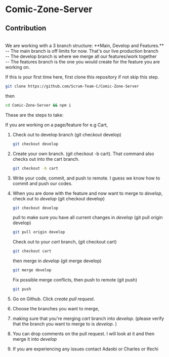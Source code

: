 # Comic-Zone-Server

## Contribution
<br />
We are working with a 3 branch structure: **Main, Develop and Features.**
<br />
-- The main branch is off limits for now. That's our live production branch
<br />
-- The develop branch is where we merge all our features/work together
<br />
-- The features branch is the one you would create for the feature you are working on.
<br />


If this is your first time here, first clone this repository if not skip this step.
   ```sh
   git clone https://github.com/Scrum-Team-C/Comic-Zone-Server
   ```
then
   ```sh
   cd Comic-Zone-Server && npm i
   ```
These are the steps to take:

If you are working on a page/feature for e.g Cart, 

1. Check out to develop branch (git checkout develop)
   ```sh
   git checkout develop
   ```

2. Create your own branch. (git checkout -b cart). That command also checks out into the cart branch.
   ```sh
   git checkout -b cart
   ```

3. Write your code, commit, and push to remote. I guess we know how to commit and push our codes.

4. When you are done with the feature and now want to merge to _develop_,
   check out to _develop_ (git checkout develop)
   ```sh
   git checkout develop
   ```
   pull to make sure you have all current changes in _develop_ (git pull origin develop)
   ```sh
   git pull origin develop
   ```   
   Check out to your _cart_ branch, (git checkout cart)
   ```sh
   git checkout cart
   ```  
   then merge in _develop_ (git merge develop)
   ```sh
   git merge develop
   ```  
   Fix possible merge conflicts, then push to remote (git push)
   ```sh
   git push
   ``` 

5. Go on Github. Click _create pull request_. 
6. Choose the branches you want to merge, 
7. making sure that you're merging _cart_ branch into _develop_. (please verify that the branch you want to merge to is _develop_. )
8. You can drop comments on the pull request. I will look at it and then merge it into _develop_
9. If you are experiencing any issues contact Adaobi or Charles or Ifechi

